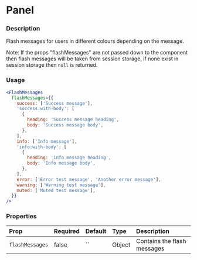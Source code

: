 # Panel

### Description

Flash messages for users in different colours depending on the message. 

Note: If the props "flashMessages" are not passed down to the component then flash messages will be taken from session storage, if none exist in session storage then `null` is returned.

### Usage

```jsx
<FlashMessages
  flashMessages={{
    success: ['Success message'],
    'success:with-body': [
      {
        heading: 'Success message heading',
        body: 'Success message body',
      },
    ],
    info: ['Info message'],
    'info:with-body': [
      {
        heading: 'Info message heading',
        body: 'Info message body',
      },
    ],
    error: ['Error test message', 'Another error message'],
    warning: ['Warning test message'],
    muted: ['Muted test message'],
  }}
/>
```

### Properties

| Prop            | Required | Default                                   | Type | Description |
| :-------------- | :------- | :---------------------------------------- | :--- | :---------- |
| `flashMessages` | false    | `` | Object | Contains the flash messages |

